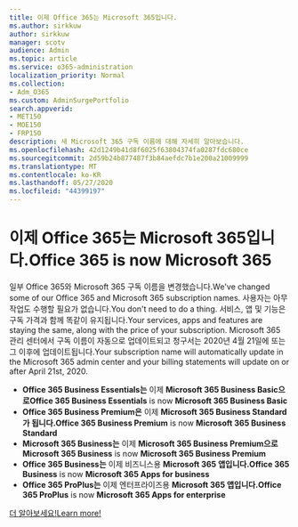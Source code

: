 ```yaml
---
title: 이제 Office 365는 Microsoft 365입니다.
ms.author: sirkkuw
author: sirkkuw
manager: scotv
audience: Admin
ms.topic: article
ms.service: o365-administration
localization_priority: Normal
ms.collection:
- Adm_O365
ms.custom: AdminSurgePortfolio
search.appverid:
- MET150
- MOE150
- FRP150
description: 새 Microsoft 365 구독 이름에 대해 자세히 알아보습니다.
ms.openlocfilehash: 42d1249b41d8f6025f63804374fa0287fdc680ce
ms.sourcegitcommit: 2d59b24b877487f3b84aefdc7b1e200a21009999
ms.translationtype: MT
ms.contentlocale: ko-KR
ms.lasthandoff: 05/27/2020
ms.locfileid: "44399197"
---
```

# <a name="office-365-is-now-microsoft-365"></a><span data-ttu-id="6d14f-103">이제 Office 365는 Microsoft 365입니다.</span><span class="sxs-lookup"><span data-stu-id="6d14f-103">Office 365 is now Microsoft 365</span></span>

<span data-ttu-id="6d14f-104">일부 Office 365와 Microsoft 365 구독 이름을 변경했습니다.</span><span class="sxs-lookup"><span data-stu-id="6d14f-104">We've changed some of our Office 365 and Microsoft 365 subscription names.</span></span> <span data-ttu-id="6d14f-105">사용자는 아무 작업도 수행할 필요가 없습니다.</span><span class="sxs-lookup"><span data-stu-id="6d14f-105">You don't need to do a thing.</span></span> <span data-ttu-id="6d14f-106">서비스, 앱 및 기능은 구독 가격과 함께 똑같이 유지됩니다.</span><span class="sxs-lookup"><span data-stu-id="6d14f-106">Your services, apps and features are staying the same, along with the price of your subscription.</span></span> <span data-ttu-id="6d14f-107">Microsoft 365 관리 센터에서 구독 이름이 자동으로 업데이트되고 청구서는 2020년 4월 21일에 또는 그 이후에 업데이트됩니다.</span><span class="sxs-lookup"><span data-stu-id="6d14f-107">Your subscription name will automatically update in the Microsoft 365 admin center and your billing statements will update on or after April 21st, 2020.</span></span>

- <span data-ttu-id="6d14f-108">**Office 365 Business Essentials는** 이제 **Microsoft 365 Business Basic으로**</span><span class="sxs-lookup"><span data-stu-id="6d14f-108">**Office 365 Business Essentials** is now **Microsoft 365 Business Basic**</span></span>
- <span data-ttu-id="6d14f-109">**Office 365 Business Premium은** 이제 **Microsoft 365 Business Standard가 됩니다.**</span><span class="sxs-lookup"><span data-stu-id="6d14f-109">**Office 365 Business Premium** is now **Microsoft 365 Business Standard**</span></span>
- <span data-ttu-id="6d14f-110">**Microsoft 365 Business는** 이제 **Microsoft 365 Business Premium으로**</span><span class="sxs-lookup"><span data-stu-id="6d14f-110">**Microsoft 365 Business** is now **Microsoft 365 Business Premium**</span></span>
- <span data-ttu-id="6d14f-111">**Office 365 Business는** 이제 비즈니스용 **Microsoft 365 앱입니다.**</span><span class="sxs-lookup"><span data-stu-id="6d14f-111">**Office 365 Business** is now **Microsoft 365 Apps for business**</span></span>
- <span data-ttu-id="6d14f-112">**Office 365 ProPlus는** 이제 엔터프라이즈용 **Microsoft 365 앱입니다.**</span><span class="sxs-lookup"><span data-stu-id="6d14f-112">**Office 365 ProPlus** is now **Microsoft 365 Apps for enterprise**</span></span>

[<span data-ttu-id="6d14f-113">더 알아보세요!</span><span class="sxs-lookup"><span data-stu-id="6d14f-113">Learn more!</span></span>](https://go.microsoft.com/fwlink/?linkid=2120533)
